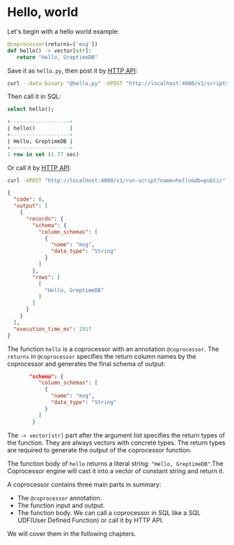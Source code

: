 # Hello, world

Let's begin with a hello world example:

```python
@coprocessor(returns=['msg'])
def hello() -> vector[str]:
   return "Hello, GreptimeDB"
```

Save it as `hello.py`, then post it by [HTTP API](../supported-protocols/http-api#scripts-and-run-script):
```sh
curl --data-binary "@hello.py" -XPOST "http://localhost:4000/v1/scripts?name=hello&db=public"
```

Then call it in SQL:
```sql
select hello();
```
```sql
+-------------------+
| hello()           |
+-------------------+
| Hello, GreptimeDB |
+-------------------+
1 row in set (1.77 sec)
```

Or call it by  [HTTP API](../supported-protocols/http-api#scripts-and-run-script):
```sh
curl -XPOST "http://localhost:4000/v1/run-script?name=hello&db=public"
```
```json
{
  "code": 0,
  "output": [
    {
      "records": {
        "schema": {
          "column_schemas": [
            {
              "name": "msg",
              "data_type": "String"
            }
          ]
        },
        "rows": [
          [
            "Hello, GreptimeDB"
          ]
        ]
      }
    }
  ],
  "execution_time_ms": 1917
}
```

The function `hello` is a coprocessor with an annotation `@coprocessor`.
The `returns` in `@coprocessor`  specifies the return column names by the coprocessor and generates the final schema of output:
```json
       "schema": {
          "column_schemas": [
            {
              "name": "msg",
              "data_type": "String"
            }
          ]
        }
```
               
The  `-> vector[str]` part after the argument list specifies the return types of the function. They are always vectors with concrete types. The return types are required to generate the output of the coprocessor function.

The function body of `hello` returns a literal string: `"Hello, GreptimeDB"`.The Coprocessor engine will cast it into a vector of constant string and return it.

A coprocessor contains three main parts in summary:
* The `@coprocessor` annotation.
* The function input and output.
* The function body.
We can call a coprocessor in SQL like a SQL UDF(User Defined Function) or call it by HTTP API.

We will cover them in the following chapters.